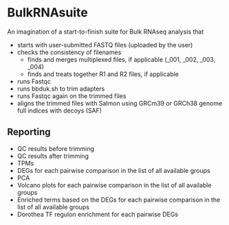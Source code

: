 # BulkRNAsuite

An imagination of a start-to-finish suite for Bulk RNAseq analysis that 
- starts with user-submitted FASTQ files (uploaded by the user)
- checks the consistency of filenames
   - finds and merges multiplexed files, if applicable (_001, _002, _003, _004)
   - finds and treats together R1 and R2 files, if applicable
- runs Fastqc
- runs bbduk.sh to trim adapters
- runs Fastqc again on the trimmed files
- aligns the trimmed files with Salmon using GRCm39 or GRCh38 genome full indices with decoys (SAF)

## Reporting
- QC results before trimming
- QC results after trimming
- TPMs
- DEGs for each pairwise comparison in the list of all available groups
- PCA
- Volcano plots for each pairwise comparison in the list of all available groups
- Enriched terms based on the DEGs for each pairwise comparison in the list of all available groups
- Dorothea TF regulon enrichment for each pairwise DEGs
